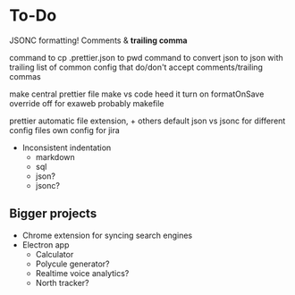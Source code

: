 # To-Do

JSONC formatting! Comments & __trailing comma__

command to cp .prettier.json to pwd
command to convert json to json with trailing
list of common config that do/don't accept comments/trailing commas

make central prettier file
make vs code heed it
turn on formatOnSave
override off for exaweb probably
makefile

prettier automatic file extension, + others
default json vs jsonc for different config files
own config for jira

- Inconsistent indentation
  - markdown
  - sql
  - json?
  - jsonc?

## Bigger projects

- Chrome extension for syncing search engines
- Electron app
  - Calculator
  - Polycule generator?
  - Realtime voice analytics?
  - North tracker?
